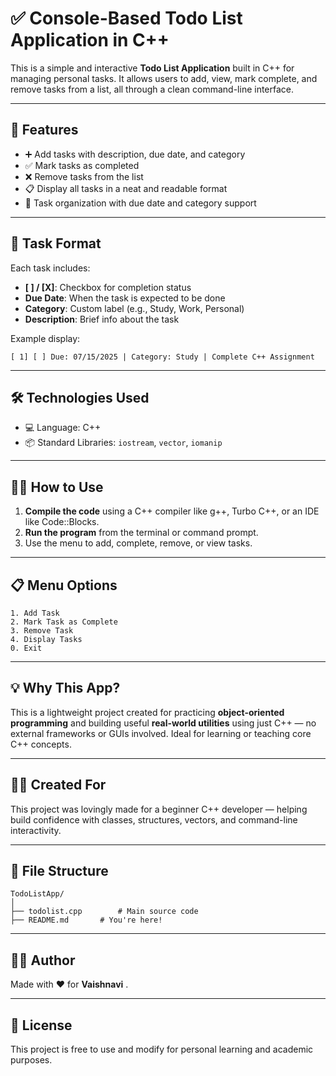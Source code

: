 
# ✅ Console-Based Todo List Application in C++

This is a simple and interactive **Todo List Application** built in C++ for managing personal tasks. It allows users to add, view, mark complete, and remove tasks from a list, all through a clean command-line interface.

---

## 🚀 Features

- ➕ Add tasks with description, due date, and category
- ✅ Mark tasks as completed
- ❌ Remove tasks from the list
- 📋 Display all tasks in a neat and readable format
- 📆 Task organization with due date and category support

---

## 🧾 Task Format

Each task includes:
- **[ ] / [X]**: Checkbox for completion status
- **Due Date**: When the task is expected to be done
- **Category**: Custom label (e.g., Study, Work, Personal)
- **Description**: Brief info about the task

Example display:
```
[ 1] [ ] Due: 07/15/2025 | Category: Study | Complete C++ Assignment
```

---

## 🛠️ Technologies Used

- 💻 Language: C++
- 📦 Standard Libraries: `iostream`, `vector`, `iomanip`

---

## 🧑‍💻 How to Use

1. **Compile the code** using a C++ compiler like g++, Turbo C++, or an IDE like Code::Blocks.
2. **Run the program** from the terminal or command prompt.
3. Use the menu to add, complete, remove, or view tasks.

---

## 📋 Menu Options

```
1. Add Task
2. Mark Task as Complete
3. Remove Task
4. Display Tasks
0. Exit
```

---

## 💡 Why This App?

This is a lightweight project created for practicing **object-oriented programming** and building useful **real-world utilities** using just C++ — no external frameworks or GUIs involved. Ideal for learning or teaching core C++ concepts.

---

## 🙋‍♀️ Created For

This project was lovingly made for a beginner C++ developer — helping build confidence with classes, structures, vectors, and command-line interactivity.

---

## 📁 File Structure

```
TodoListApp/
│
├── todolist.cpp        # Main source code
├── README.md       # You're here!
```

---

## 👩‍🎓 Author

Made with ❤️ for **Vaishnavi** .

---

## 📝 License

This project is free to use and modify for personal learning and academic purposes.
